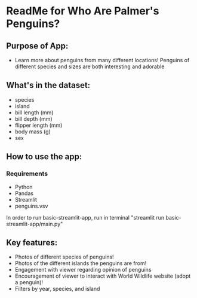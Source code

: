 # ReadMe for Who Are Palmer's Penguins?

## Purpose of App:
- Learn more about penguins from many different locations! Penguins of different species and sizes are both interesting and adorable

## What's in the dataset:
- species
- island
- bill length (mm)
- bill depth (mm)
- flipper length (mm)
- body mass (g)
- sex

## How to use the app:

### Requirements
- Python
- Pandas
- Streamlit
- penguins.vsv

In order to run basic-streamlit-app, run in terminal "streamlit run basic-streamlit-app/main.py"

## Key features:
- Photos of different species of penguins!
- Photos of the different islands the penguins are from!
- Engagement with viewer regarding opinion of penguins
- Encouragement of viewer to interact with World Wildlife website (adopt a penguin)!
- Filters by year, species, and island
